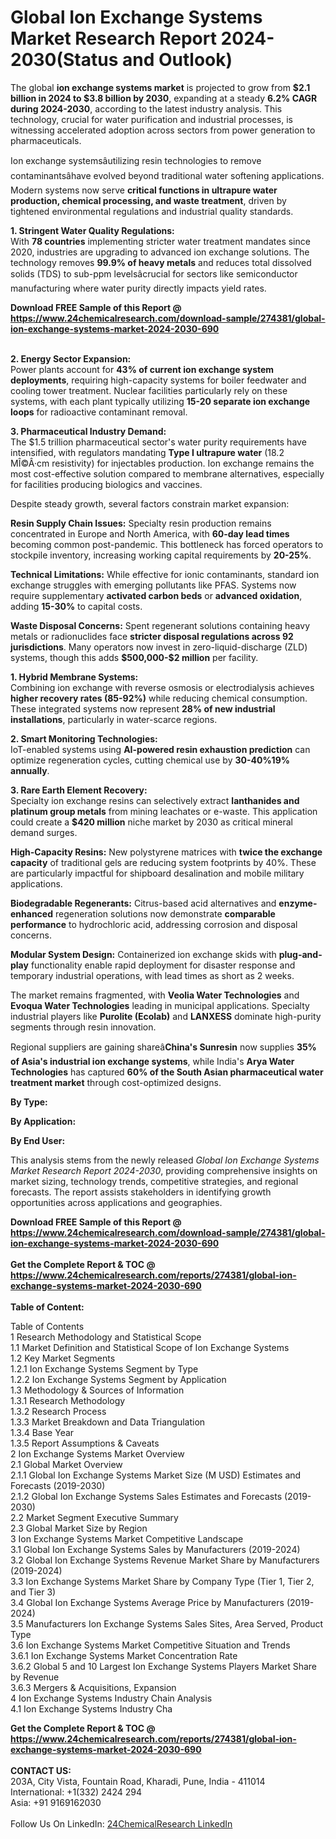 <h1>Global Ion Exchange Systems Market Research Report 2024-2030(Status and Outlook)</h1><p>The global <strong>ion exchange systems market</strong> is projected to grow from <strong>$2.1 billion in 2024 to $3.8 billion by 2030</strong>, expanding at a steady <strong>6.2% CAGR during 2024-2030</strong>, according to the latest industry analysis. This technology, crucial for water purification and industrial processes, is witnessing accelerated adoption across sectors from power generation to pharmaceuticals.</p><p>Ion exchange systemsâutilizing resin technologies to remove contaminantsâhave evolved beyond traditional water softening applications. Modern systems now serve <strong>critical functions in ultrapure water production, chemical processing, and waste treatment</strong>, driven by tightened environmental regulations and industrial quality standards.</p><p><strong>1. Stringent Water Quality Regulations:</strong><br>
With <strong>78 countries</strong> implementing stricter water treatment mandates since 2020, industries are upgrading to advanced ion exchange solutions. The technology removes <strong>99.9% of heavy metals</strong> and reduces total dissolved solids (TDS) to sub-ppm levelsâcrucial for sectors like semiconductor manufacturing where water purity directly impacts yield rates.</p><div><b>Download FREE Sample of this Report @ 
            <a href="https://www.24chemicalresearch.com/download-sample/274381/global-ion-exchange-systems-market-2024-2030-690">
            https://www.24chemicalresearch.com/download-sample/274381/global-ion-exchange-systems-market-2024-2030-690</a></b></div><br><p><strong>2. Energy Sector Expansion:</strong><br>
Power plants account for <strong>43% of current ion exchange system deployments</strong>, requiring high-capacity systems for boiler feedwater and cooling tower treatment. Nuclear facilities particularly rely on these systems, with each plant typically utilizing <strong>15-20 separate ion exchange loops</strong> for radioactive contaminant removal.</p><p><strong>3. Pharmaceutical Industry Demand:</strong><br>
The $1.5 trillion pharmaceutical sector's water purity requirements have intensified, with regulators mandating <strong>Type I ultrapure water</strong> (18.2 MÎ©Â·cm resistivity) for injectables production. Ion exchange remains the most cost-effective solution compared to membrane alternatives, especially for facilities producing biologics and vaccines.</p><p>Despite steady growth, several factors constrain market expansion:</p><p><strong>Resin Supply Chain Issues:</strong> Specialty resin production remains concentrated in Europe and North America, with <strong>60-day lead times</strong> becoming common post-pandemic. This bottleneck has forced operators to stockpile inventory, increasing working capital requirements by <strong>20-25%</strong>.</p><p><strong>Technical Limitations:</strong> While effective for ionic contaminants, standard ion exchange struggles with emerging pollutants like PFAS. Systems now require supplementary <strong>activated carbon beds</strong> or <strong>advanced oxidation</strong>, adding <strong>15-30%</strong> to capital costs.</p><p><strong>Waste Disposal Concerns:</strong> Spent regenerant solutions containing heavy metals or radionuclides face <strong>stricter disposal regulations across 92 jurisdictions</strong>. Many operators now invest in zero-liquid-discharge (ZLD) systems, though this adds <strong>$500,000-$2 million</strong> per facility.</p><p><strong>1. Hybrid Membrane Systems:</strong><br>
Combining ion exchange with reverse osmosis or electrodialysis achieves <strong>higher recovery rates (85-92%)</strong> while reducing chemical consumption. These integrated systems now represent <strong>28% of new industrial installations</strong>, particularly in water-scarce regions.</p><p><strong>2. Smart Monitoring Technologies:</strong><br>
IoT-enabled systems using <strong>AI-powered resin exhaustion prediction</strong> can optimize regeneration cycles, cutting chemical use by <strong>30-40%19% annually</strong>.</p><p><strong>3. Rare Earth Element Recovery:</strong><br>
Specialty ion exchange resins can selectively extract <strong>lanthanides and platinum group metals</strong> from mining leachates or e-waste. This application could create a <strong>$420 million</strong> niche market by 2030 as critical mineral demand surges.</p><p><strong>High-Capacity Resins:</strong> New polystyrene matrices with <strong>twice the exchange capacity</strong> of traditional gels are reducing system footprints by 40%. These are particularly impactful for shipboard desalination and mobile military applications.</p><p><strong>Biodegradable Regenerants:</strong> Citrus-based acid alternatives and <strong>enzyme-enhanced</strong> regeneration solutions now demonstrate <strong>comparable performance</strong> to hydrochloric acid, addressing corrosion and disposal concerns.</p><p><strong>Modular System Design:</strong> Containerized ion exchange skids with <strong>plug-and-play</strong> functionality enable rapid deployment for disaster response and temporary industrial operations, with lead times as short as 2 weeks.</p><p>The market remains fragmented, with <strong>Veolia Water Technologies</strong> and <strong>Evoqua Water Technologies</strong> leading in municipal applications. Specialty industrial players like <strong>Purolite (Ecolab)</strong> and <strong>LANXESS</strong> dominate high-purity segments through resin innovation.</p><p>Regional suppliers are gaining shareâ<strong>China's Sunresin</strong> now supplies <strong>35% of Asia's industrial ion exchange systems</strong>, while India's <strong>Arya Water Technologies</strong> has captured <strong>60% of the South Asian pharmaceutical water treatment market</strong> through cost-optimized designs.</p><p><strong>By Type:</strong></p><p><strong>By Application:</strong></p><p><strong>By End User:</strong></p><p>This analysis stems from the newly released <em>Global Ion Exchange Systems Market Research Report 2024-2030</em>, providing comprehensive insights on market sizing, technology trends, competitive strategies, and regional forecasts. The report assists stakeholders in identifying growth opportunities across applications and geographies.</p><div><b>Download FREE Sample of this Report @ 
            <a href="https://www.24chemicalresearch.com/download-sample/274381/global-ion-exchange-systems-market-2024-2030-690">
            https://www.24chemicalresearch.com/download-sample/274381/global-ion-exchange-systems-market-2024-2030-690</a></b></div><br><div><b>Get the Complete Report & TOC @ 
            <a href="https://www.24chemicalresearch.com/reports/274381/global-ion-exchange-systems-market-2024-2030-690">
            https://www.24chemicalresearch.com/reports/274381/global-ion-exchange-systems-market-2024-2030-690</a></b></div><br>
            <b>Table of Content:</b><p>Table of Contents<br />
1 Research Methodology and Statistical Scope<br />
1.1 Market Definition and Statistical Scope of Ion Exchange Systems<br />
1.2 Key Market Segments<br />
1.2.1 Ion Exchange Systems Segment by Type<br />
1.2.2 Ion Exchange Systems Segment by Application<br />
1.3 Methodology & Sources of Information<br />
1.3.1 Research Methodology<br />
1.3.2 Research Process<br />
1.3.3 Market Breakdown and Data Triangulation<br />
1.3.4 Base Year<br />
1.3.5 Report Assumptions & Caveats<br />
2 Ion Exchange Systems Market Overview<br />
2.1 Global Market Overview<br />
2.1.1 Global Ion Exchange Systems Market Size (M USD) Estimates and Forecasts (2019-2030)<br />
2.1.2 Global Ion Exchange Systems Sales Estimates and Forecasts (2019-2030)<br />
2.2 Market Segment Executive Summary<br />
2.3 Global Market Size by Region<br />
3 Ion Exchange Systems Market Competitive Landscape<br />
3.1 Global Ion Exchange Systems Sales by Manufacturers (2019-2024)<br />
3.2 Global Ion Exchange Systems Revenue Market Share by Manufacturers (2019-2024)<br />
3.3 Ion Exchange Systems Market Share by Company Type (Tier 1, Tier 2, and Tier 3)<br />
3.4 Global Ion Exchange Systems Average Price by Manufacturers (2019-2024)<br />
3.5 Manufacturers Ion Exchange Systems Sales Sites, Area Served, Product Type<br />
3.6 Ion Exchange Systems Market Competitive Situation and Trends<br />
3.6.1 Ion Exchange Systems Market Concentration Rate<br />
3.6.2 Global 5 and 10 Largest Ion Exchange Systems Players Market Share by Revenue<br />
3.6.3 Mergers & Acquisitions, Expansion<br />
4 Ion Exchange Systems Industry Chain Analysis<br />
4.1 Ion Exchange Systems Industry Cha</p><div><b>Get the Complete Report & TOC @ 
            <a href="https://www.24chemicalresearch.com/reports/274381/global-ion-exchange-systems-market-2024-2030-690">
            https://www.24chemicalresearch.com/reports/274381/global-ion-exchange-systems-market-2024-2030-690</a></b></div><br><b>CONTACT US:</b><br>
            203A, City Vista, Fountain Road, Kharadi, Pune, India - 411014<br>
            International: +1(332) 2424 294<br>
            Asia: +91 9169162030 <br><br>
            Follow Us On LinkedIn: <a href="https://www.linkedin.com/company/24chemicalresearch/">24ChemicalResearch LinkedIn</a>
